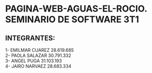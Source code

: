 # PAGINA-WEB-AGUAS-EL-ROCIO. <br> SEMINARIO DE SOFTWARE 3T1
## INTEGRANTES:
1- EMILMAR CUAREZ 28.619.685 <br>
2- PAOLA SALAZAR 30.791.332 <br>
3- ANGEL PUGA 31.103.193 <br>
4- JAIRO NARVAEZ 28.683.334 <br>
